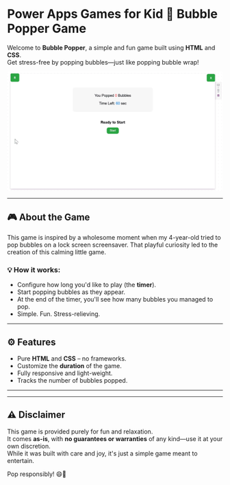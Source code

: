 # Power Apps Games for Kid 🫧 Bubble Popper Game

Welcome to **Bubble Popper**, a simple and fun game built using **HTML** and **CSS**.  
Get stress-free by popping bubbles—just like popping bubble wrap!

![Bubble Popper Demo](https://github.com/cfernandes-muhimbi/Blog-Resources/blob/main/Bubble%20Pop%20Game/assets/BubblePop.gif)

---

## 🎮 About the Game

This game is inspired by a wholesome moment when my 4-year-old tried to pop bubbles on a lock screen screensaver. That playful curiosity led to the creation of this calming little game.

### 💡 How it works:
- Configure how long you'd like to play (the **timer**).
- Start popping bubbles as they appear.
- At the end of the timer, you'll see how many bubbles you managed to pop.
- Simple. Fun. Stress-relieving.

---

## ⚙️ Features

- Pure **HTML** and **CSS** – no frameworks.
- Customize the **duration** of the game.
- Fully responsive and light-weight.
- Tracks the number of bubbles popped.

---

---

## ⚠️ Disclaimer

This game is provided purely for fun and relaxation.  
It comes **as-is**, with **no guarantees or warranties** of any kind—use it at your own discretion.  
While it was built with care and joy, it's just a simple game meant to entertain.

Pop responsibly! 😄🫧


